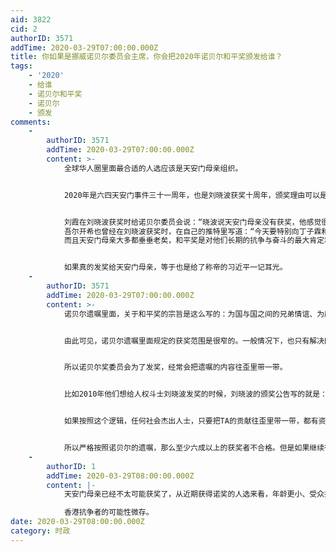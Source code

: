 ```yaml
---
aid: 3822
cid: 2
authorID: 3571
addTime: 2020-03-29T07:00:00.000Z
title: 你如果是挪威诺贝尔委员会主席，你会把2020年诺贝尔和平奖颁发给谁？
tags:
    - '2020'
    - 给谁
    - 诺贝尔和平奖
    - 诺贝尔
    - 颁发
comments:
    -
        authorID: 3571
        addTime: 2020-03-29T07:00:00.000Z
        content: >-
            全球华人圈里面最合适的人选应该是天安门母亲组织。


            2020年是六四天安门事件三十一周年，也是刘晓波获奖十周年，颁奖理由可以是“长期以非暴力方式来争取天安门事件的和平解决”。


            刘霞在刘晓波获奖时给诺贝尔委员会说：“晓波说天安门母亲没有获奖，他感觉很遗憾”。
            吾尔开希也曾经在刘晓波获奖时，在自己的推特里写道：“今天要特别向丁子霖和所有的天安门母亲致意，我相信刘晓波也会同意，世人也都该如此认为，诺贝尔奖的桂冠也落在她们的头上。请多保重”。
            而且天安门母亲大多都垂垂老矣，和平奖是对他们长期的抗争与奋斗的最大肯定和鼓励。


            如果真的发奖给天安门母亲，等于也是给了称帝的习近平一记耳光。
    -
        authorID: 3571
        addTime: 2020-03-29T07:00:00.000Z
        content: >-
            诺贝尔遗嘱里面，关于和平奖的宗旨是这么写的：为国与国之间的兄弟情谊、为废除或裁减常备军、为举行和促进和平大会做得最多或做得最好的人。


            由此可见，诺贝尔遗嘱里面规定的获奖范围是很窄的。一般情况下，也只有解决区域冲突的国家领导人有获奖的资格。如果只按照诺贝尔的遗嘱所规定的内容，至少六成以上的诺贝尔和平奖得主都不合格。


            所以诺贝尔奖委员会为了发奖，经常会把遗嘱的内容往歪里带一带。


            比如2010年他们想给人权斗士刘晓波发奖的时候，刘晓波的颁奖公告写的就是：“挪威诺贝尔委员会长期以来一直认为，人权与和平之间有着密切的联系。这些权利是诺贝尔在遗嘱中所写的‘国与国之间的兄弟情谊’的先决条件”。这就硬生生的把人权和诺贝尔的遗嘱关联在一起。


            如果按照这个逻辑，任何社会杰出人士，只要把TA的贡献往歪里带一带，都有资格获奖。比如诺贝尔奖委员会如果想给一个慈善家发奖，那么也可以说：“挪威诺贝尔委员会长期以来一直认为，人的善心与和平之间有着密切的联系，慈善这种人间大爱可以消除敌意。这也是印证了诺贝尔在遗嘱中所写的‘国与国之间的兄弟情谊’的先决条件”。


            所以严格按照诺贝尔的遗嘱，那么至少六成以上的获奖者不合格。但是如果继续往歪里带一带，那么诺贝尔奖委员会就是彻底乱发奖了。
    -
        authorID: 1
        addTime: 2020-03-29T08:00:00.000Z
        content: |-
            天安门母亲已经不太可能获奖了，从近期获得诺奖的人选来看，年龄更小、受众接触度更高的人可能性最大。

            香港抗争者的可能性微存。
date: 2020-03-29T08:00:00.000Z
category: 时政
---
```



